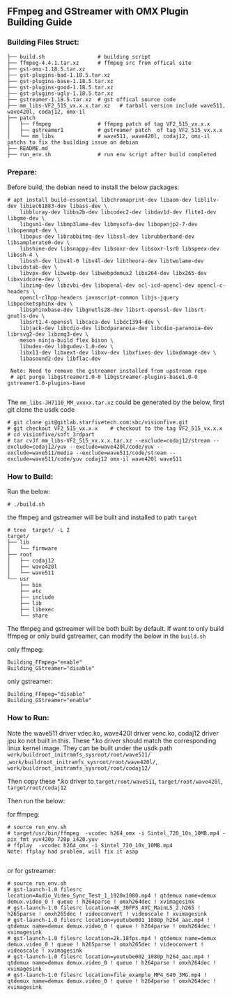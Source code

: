 

## FFmpeg and GStreamer with OMX Plugin Building Guide



### Building Files Struct:

```
├── build.sh                 # building script
├── ffmpeg-4.4.1.tar.xz      # ffmpeg src from offical site
├── gst-omx-1.18.5.tar.xz    
├── gst-plugins-bad-1.18.5.tar.xz
├── gst-plugins-base-1.18.5.tar.xz
├── gst-plugins-good-1.18.5.tar.xz
├── gst-plugins-ugly-1.18.5.tar.xz
├── gstreamer-1.18.5.tar.xz  # gst offical source code
├── mm_libs-VF2_515_vx.x.x.tar.xz   # tarball version include wave511, wave420l, codaj12, omx-il
├── patch
│   ├── ffmpeg               # ffmpeg patch of tag VF2_515_vx.x.x
│   ├── gstreamer1           # gstreamer patch  of tag VF2_515_vx.x.x
│   └── mm_libs              # wave511, wave420l, codaj12, omx-il patchs to fix the building issue on debian
├── README.md
├── run_env.sh               # run env script after build completed

```

### Prepare:

Before build, the debian need to install the below packages:

```
# apt install build-essential libchromaprint-dev libaom-dev liblilv-dev libiec61883-dev libass-dev \
    libbluray-dev libbs2b-dev libcodec2-dev libdav1d-dev flite1-dev libgme-dev \
    libgsm1-dev libmp3lame-dev libmysofa-dev libopenjp2-7-dev libopenmpt-dev \
    libopus-dev librabbitmq-dev libssl-dev librubberband-dev libsamplerate0-dev \
    libshine-dev libsnappy-dev libsoxr-dev libsoxr-lsr0 libspeex-dev libssh-4 \
    libssh-dev libv4l-0 libv4l-dev libtheora-dev libtwolame-dev libvidstab-dev \
    libvpx-dev libwebp-dev libwebpdemux2 libx264-dev libx265-dev libxvidcore-dev \
    libzimg-dev libzvbi-dev libopenal-dev ocl-icd-opencl-dev opencl-c-headers \
    opencl-clhpp-headers javascript-common libjs-jquery libpocketsphinx-dev \
    libsphinxbase-dev libgnutls28-dev libsrt-openssl-dev libsrt-gnutls-dev \
    libsrt1.4-openssl libcaca-dev libdc1394-dev \
    libjack-dev libcdio-dev libcdparanoia-dev libcdio-paranoia-dev librsvg2-dev libzmq3-dev \
    meson ninja-build flex bison \
    libudev-dev libgudev-1.0-dev \
    libx11-dev libxext-dev libxv-dev libxfixes-dev libxdamage-dev \
    libasound2-dev libflac-dev
 
 Note: Need to remove the gstreamer installed from upstream repo
 # apt purge libgstreamer1.0-0 libgstreamer-plugins-base1.0-0 gstreamer1.0-plugins-base
 
```

The `mm_libs-JH7110_MM_vxxxx.tar.xz` could be generated by the below, first git clone the usdk code

```
# git clone git@gitlab.starfivetech.com:sbc/visionfive.git
# git checkout VF2_515_vx.x.x    # checkout to the tag VF2_515_vx.x.x
# cd visionfive/soft_3rdpart
# tar cvJf mm_libs-VF2_515_vx.x.x.tar.xz --exclude=codaj12/stream --exclude=codaj12/yuv --exclude=wave420l/code/yuv --exclude=wave511/media --exclude=wave511/code/stream --exclude=wave511/code/yuv codaj12 omx-il wave420l wave511
```

### How to Build:

Run the below:

```
# ./build.sh
```

the ffmpeg and gstreamer will be built and installed to path `target`

```
# tree  target/ -L 2
target/
├── lib
│   └── firmware
├── root
│   ├── codaj12
│   ├── wave420l
│   └── wave511
└── usr
    ├── bin
    ├── etc
    ├── include
    ├── lib
    ├── libexec
    └── share
```

The ffmpeg and gstreamer will be both built by default. If want to only build ffmpeg or only build gstreamer, can modify the below in the `build.sh`

only ffmpeg:

```
Building_FFmpeg="enable"
Building_GStreamer="disable"
```

only gstreamer:

```
Building_FFmpeg="disable"
Building_GStreamer="enable"
```

### How to Run:

Note the wave511 driver vdec.ko, wave420l driver venc.ko, codaj12 driver jpu.ko not built in this. These *.ko driver should match the corresponding linux kernel image. They can be built under the usdk path `work/buildroot_initramfs_sysroot/root/wave511/` ,`work/buildroot_initramfs_sysroot/root/wave420l/`, `work/buildroot_initramfs_sysroot/root/codaj12/`

Then copy these *.ko driver to `target/root/wave511`,  `target/root/wave420l`, `target/root/codaj12`

Then run the below:

for ffmpeg:

```
# source run_env.sh
# target/usr/bin/ffmpeg  -vcodec h264_omx -i Sintel_720_10s_10MB.mp4 -pix_fmt yuv420p 720p_i420.yuv
# ffplay  -vcodec h264_omx -i Sintel_720_10s_10MB.mp4
Note: ffplay had problem, will fix it asap


```

or for gstreamer:

```
# source run_env.sh
# gst-launch-1.0 filesrc location=Audio_Video_Sync_Test_1_1920x1080.mp4 ! qtdemux name=demux demux.video_0 ! queue ! h264parse ! omxh264dec ! xvimagesink
# gst-launch-1.0 filesrc location=4K_30FPS_AVC_MainL5_2.h265 ! h265parse ! omxh265dec ! videoconvert ! videoscale ! xvimagesink
# gst-launch-1.0 filesrc location=youtube001_1080p_h264_aac.mp4 ! qtdemux name=demux demux.video_0 ! queue ! h264parse ! omxh264dec ! xvimagesink
# gst-launch-1.0 filesrc location=2k.18fps.mp4 ! qtdemux name=demux demux.video_0 ! queue ! h265parse ! omxh265dec ! videoconvert ! videoscale ! xvimagesink
# gst-launch-1.0 filesrc location=youtube002_1080p_h264_aac.mp4 ! qtdemux name=demux demux.video_0 ! queue ! h264parse ! omxh264dec ! xvimagesink
# gst-launch-1.0 filesrc location=file_example_MP4_640_3MG.mp4 ! qtdemux name=demux demux.video_0 ! queue ! h264parse ! omxh264dec ! xvimagesink
```

